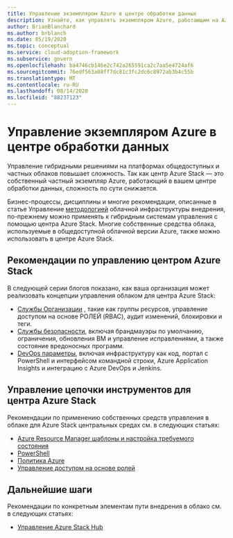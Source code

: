 ```yaml
---
title: Управление экземпляром Azure в центре обработки данных
description: Узнайте, как управлять экземпляром Azure, работающим на Azure Stack концентраторе данных.
author: BrianBlanchard
ms.author: brblanch
ms.date: 05/19/2020
ms.topic: conceptual
ms.service: cloud-adoption-framework
ms.subservice: govern
ms.openlocfilehash: ba4746cb146e2c742a265591ca2c7aa5e4724af6
ms.sourcegitcommit: 76edf563a08ff7dc81c3fc2dc6c8972ab3b4c55b
ms.translationtype: MT
ms.contentlocale: ru-RU
ms.lasthandoff: 08/14/2020
ms.locfileid: "88237123"
---
```

# <a name="govern-an-azure-instance-in-your-datacenter"></a>Управление экземпляром Azure в центре обработки данных

Управление гибридными решениями на платформах общедоступных и частных облаков повышает сложность. Так как центр Azure Stack — это собственный частный экземпляр Azure, работающий в вашем центре обработки данных, сложность по сути снижается.

Бизнес-процессы, дисциплины и многие рекомендации, описанные в статье Управление [методологией](../../govern/index.md) облачной инфраструктуры внедрения, по-прежнему можно применять к гибридным системам управления с помощью центра Azure Stack. Многие собственные средства облака, используемые в общедоступной облачной версии Azure, также можно использовать в центре Azure Stack.

## <a name="azure-stack-hub-governance-considerations"></a>Рекомендации по управлению центром Azure Stack

В следующей серии блогов показано, как ваша организация может реализовать концепции управления облаком для центра Azure Stack:

- [Службы Организации](https://azure.microsoft.com/blog/azure-stack-iaas-part-seven/) , такие как группы ресурсов, управление доступом на основе РОЛЕЙ (RBAC), аудит изменений, блокировки и теги.
- [Службы безопасности](https://azure.microsoft.com/blog/azure-stack-iaas-part-four/), включая брандмауэры по умолчанию, ограничения, обновления ВМ и управление исправлениями, а также состояние вредоносных программ.
- [DevOps параметры](https://azure.microsoft.com/blog/azure-stack-iaas-part-seven-2/), включая инфраструктуру как код, портал с PowerShell и интерфейсом командной строки, Azure Application Insights и интеграцию с Azure DevOps и Jenkins.

## <a name="governance-toolchain-for-azure-stack-hub"></a>Управление цепочки инструментов для центра Azure Stack

Рекомендации по применению собственных средств управления в облаке для Azure Stack центральных средах см. в следующих статьях:

- [Azure Resource Manager шаблоны и настройка требуемого состояния](https://docs.microsoft.com/azure-stack/user/azure-stack-arm-templates?view=azs-2002)
- [PowerShell](https://docs.microsoft.com/azure-stack/user/azure-stack-powershell-overview?view=azs-2002)
- [Политика Azure](https://docs.microsoft.com/azure-stack/user/azure-stack-policy-module?view=azs-2002)
- [Управление доступом на основе ролей](https://docs.microsoft.com/azure-stack/user/azure-stack-manage-permissions?view=azs-2002)

## <a name="next-steps"></a>Дальнейшие шаги

Рекомендации по конкретным элементам пути внедрения в облако см. в следующих статьях:

- [Управление Azure Stack Hub](./manage.md)
